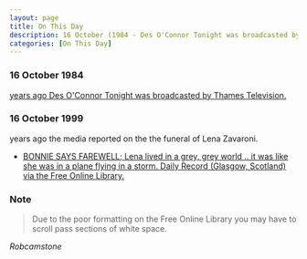 ```yaml
---
layout: page
title: On This Day
description: 16 October (1984 - Des O'Connor Tonight was broadcasted by Thames Television. 1999 - The media reported on the the funeral of Lena Zavaroni.)
categories: [On This Day]
---
```


### 16 October 1984
[<span id="age1"></span> years ago Des O'Connor Tonight was broadcasted by Thames Television.](/thames%20television/1984/10/16/des-oconnor-tonight.html)

### 16 October 1999
<span id="age2"></span> years ago the media reported on the the funeral of Lena Zavaroni.
* [BONNIE SAYS FAREWELL; Lena lived in a grey, grey world .. it was like she was in a plane flying in a storm. Daily Record (Glasgow, Scotland) via the Free Online Library.](https://www.thefreelibrary.com/BONNIE+SAYS+FAREWELL%3b+Lena+lived+in+a+grey%2c+grey+world+..+it+was+like...-a060329885)

### Note
> Due to the poor formatting on the Free Online Library you may have to scroll pass sections of white space.

<cite>Robcamstone</cite>

<!-- Script for calculating number of years ago -->
<script>
var dob = '19841016';
var year = Number(dob.substr(0, 4));
var month = Number(dob.substr(4, 2)) - 1;
var day = Number(dob.substr(6, 2));
var today = new Date();
var age1 = today.getFullYear() - year;
if (today.getMonth() < month || (today.getMonth() == month && today.getDate() < day)) {
age1--;
}
document.getElementById("age1").innerHTML=age1;

var dob = '19991016';
var year = Number(dob.substr(0, 4));
var month = Number(dob.substr(4, 2)) - 1;
var day = Number(dob.substr(6, 2));
var today = new Date();
var age2 = today.getFullYear() - year;
if (today.getMonth() < month || (today.getMonth() == month && today.getDate() < day)) {
age2--;
}
document.getElementById("age2").innerHTML=age2;
</script>

